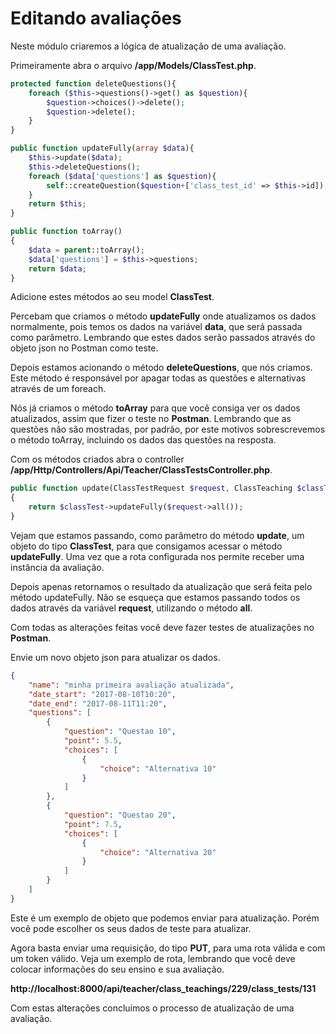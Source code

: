 # Editando avaliações

Neste módulo criaremos a lógica de atualização de uma avaliação.

Primeiramente abra o arquivo **/app/Models/ClassTest.php**.

```php
protected function deleteQuestions(){
    foreach ($this->questions()->get() as $question){
        $question->choices()->delete();
        $question->delete();
    }
}

public function updateFully(array $data){
    $this->update($data);
    $this->deleteQuestions();
    foreach ($data['questions'] as $question){
        self::createQuestion($question+['class_test_id' => $this->id]);
    }
    return $this;
}

public function toArray()
{
    $data = parent::toArray();
    $data['questions'] = $this->questions;
    return $data;
}
```

Adicione estes métodos ao seu model **ClassTest**.

Percebam que criamos o método **updateFully** onde atualizamos os dados normalmente, pois temos os dados na variável **data**, que será passada como parâmetro. Lembrando que estes dados serão passados através do objeto json no Postman como teste.

Depois estamos acionando o método **deleteQuestions**, que nós criamos. Este método é responsável por apagar todas as questões e alternativas através de um foreach.

Nós já criamos o método **toArray** para que você consiga ver os dados atualizados, assim que fizer o teste no **Postman**. Lembrando que as questões não são mostradas, por padrão, por este motivos sobrescrevemos o método toArray, incluindo os dados das questões na resposta.

Com os métodos criados abra o controller **/app/Http/Controllers/Api/Teacher/ClassTestsController.php**.

```php
public function update(ClassTestRequest $request, ClassTeaching $classTeaching, ClassTest $classTest)
{
    return $classTest->updateFully($request->all());
}
```

Vejam que estamos passando, como parâmetro do método **update**, um objeto do tipo **ClassTest**, para que consigamos acessar o método **updateFully**. Uma vez que a rota configurada nos permite receber uma instância da avaliação.

Depois apenas retornamos o resultado da atualização que será feita pelo método updateFully. Não se esqueça que estamos passando todos os dados através da variável **request**, utilizando o método **all**.

Com todas as alterações feitas você deve fazer testes de atualizações no **Postman**.

Envie um novo objeto json para atualizar os dados.

```json
{
    "name": "minha primeira avaliação atualizada",
    "date_start": "2017-08-10T10:20",
    "date_end": "2017-08-11T11:20",
    "questions": [
    	{
    		"question": "Questao 10",
    		"point": 5.5,
    		"choices": [
    			{
    				"choice": "Alternativa 10"
    			}	
    		]
    	},
    	{
    		"question": "Questao 20",
    		"point": 7.5,
    		"choices": [
    			{
    				"choice": "Alternativa 20"
    			}	
    		]
    	}
    ]
}
```

Este é um exemplo de objeto que podemos enviar para atualização. Porém você pode escolher os seus dados de teste para atualizar.

Agora basta enviar uma requisição, do tipo **PUT**, para uma rota válida e com um token válido. Veja um exemplo de rota, lembrando que você deve colocar informações do seu ensino e sua avaliação.

**http://localhost:8000/api/teacher/class_teachings/229/class_tests/131**

Com estas alterações concluímos o processo de atualização de uma avaliação.